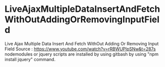 # LiveAjaxMultipleDataInsertAndFetchWithOutAddingOrRemovingInputField
Live Ajax Multiple Data Insert And Fetch WithOut Adding Or Removing Input Field
Source : https://www.youtube.com/watch?v=rRBWUPlpSNw&t=287s
nodemodules or jquery scripts are installed by using gitbash by using "npm install jquery" command.
